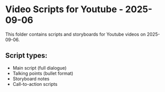 # Video Scripts for Youtube - 2025-09-06

This folder contains scripts and storyboards for Youtube videos on 2025-09-06.

## Script types:
- Main script (full dialogue)
- Talking points (bullet format)
- Storyboard notes
- Call-to-action scripts
